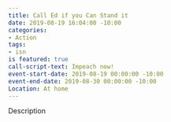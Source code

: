 ```yaml
---
title: Call Ed if you Can Stand it
date: 2019-08-19 16:04:00 -10:00
categories:
- Action
tags:
- isn
is featured: true
call-script-text: Impeach now!
event-start-date: 2019-08-19 00:00:00 -10:00
event-end-date: 2019-08-30 00:00:00 -10:00
Location: At home
---
```


Description